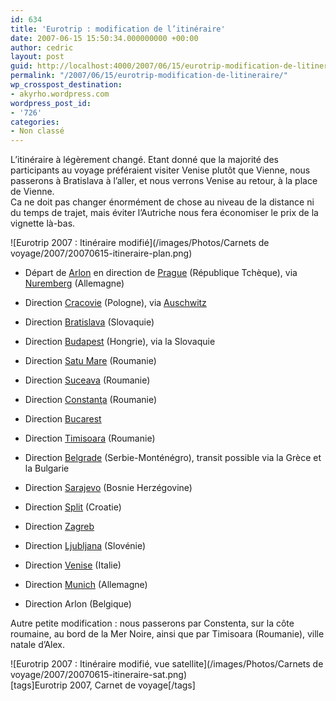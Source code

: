 ```yaml
---
id: 634
title: 'Eurotrip : modification de l’itinéraire'
date: 2007-06-15 15:50:34.000000000 +00:00
author: cedric
layout: post
guid: http://localhost:4000/2007/06/15/eurotrip-modification-de-litineraire.html
permalink: "/2007/06/15/eurotrip-modification-de-litineraire/"
wp_crosspost_destination:
- akyrho.wordpress.com
wordpress_post_id:
- '726'
categories:
- Non classé
---
```

L’itinéraire à légèrement changé. Etant donné que la majorité des participants au voyage préféraient visiter Venise plutôt que Vienne, nous passerons à Bratislava à l’aller, et nous verrons Venise au retour, à la place de Vienne.  
Ca ne doit pas changer énormément de chose au niveau de la distance ni du temps de trajet, mais éviter l’Autriche nous fera économiser le prix de la vignette là-bas.

![Eurotrip 2007 : Itinéraire modifié](/images/Photos/Carnets de voyage/2007/20070615-itineraire-plan.png) 

  * Départ de [Arlon](http://fr.wikipedia.org/wiki/Arlon) en direction de [Prague](http://fr.wikipedia.org/wiki/Prague) (République Tchèque), via [Nuremberg](http://fr.wikipedia.org/wiki/Nuremberg) (Allemagne)

  * Direction [Cracovie](http://fr.wikipedia.org/wiki/Cracovie) (Pologne), via [Auschwitz](http://fr.wikipedia.org/wiki/Auschwitz)

  * Direction [Bratislava](http://fr.wikipedia.org/wiki/Bratislava) (Slovaquie)

  * Direction [Budapest](http://fr.wikipedia.org/wiki/Budapest) (Hongrie), via la Slovaquie

  * Direction [Satu Mare](http://fr.wikipedia.org/wiki/Satu_Mare) (Roumanie)

  * Direction [Suceava](http://fr.wikipedia.org/wiki/Suceava) (Roumanie)

  * Direction [Constanţa](http://fr.wikipedia.org/wiki/Constanta) (Roumanie)

  * Direction [Bucarest](http://fr.wikipedia.org/wiki/Bucarest)

  * Direction [Timisoara](http://fr.wikipedia.org/wiki/Timisoara) (Roumanie)

  * Direction [Belgrade](http://fr.wikipedia.org/wiki/Belgrade) (Serbie-Monténégro), transit possible via la Grèce et la Bulgarie

  * Direction [Sarajevo](http://fr.wikipedia.org/wiki/Sarajevo) (Bosnie Herzégovine)

  * Direction [Split](http://fr.wikipedia.org/wiki/Split) (Croatie)

  * Direction [Zagreb](http://fr.wikipedia.org/wiki/Zagreb)

  * Direction [Ljubljana](http://fr.wikipedia.org/wiki/Ljubljana) (Slovénie)

  * Direction [Venise](http://fr.wikipedia.org/wiki/Venise) (Italie)

  * Direction [Munich](http://fr.wikipedia.org/wiki/Munich) (Allemagne)

  * Direction Arlon (Belgique)

Autre petite modification : nous passerons par Constenta, sur la côte roumaine, au bord de la Mer Noire, ainsi que par Timisoara (Roumanie), ville natale d’Alex.

![Eurotrip 2007 : Itinéraire modifié, vue satellite](/images/Photos/Carnets de voyage/2007/20070615-itineraire-sat.png)  
[tags]Eurotrip 2007, Carnet de voyage[/tags]